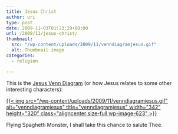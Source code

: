 ```yaml
---
title: Jesus Christ
author: uri
type: post
date: 2009-11-03T01:23:29+00:00
url: /2009/11/jesus-christ/
thumbnail:
  src: "/wp-content/uploads/2009/11/venndiagramjesus.gif"
  alt: Thumbnail image
categories:
  - religion

---
```

This is the [Jesus Venn Diagram][1] (or how Jesus relates to some other interesting characters):

[{{< img src="/wp-content/uploads/2009/11/venndiagramjesus.gif" alt="venndiagramjesus" title="venndiagramjesus" width="342" height="320" class="aligncenter size-full wp-image-623" >}}][2]

Flying Spaghetti Monster, I shall take this chance to salute Thee.

 [1]: http://lolgod.blogspot.com/2009/11/jesus-venn-diagram.html
 [2]: /wp-content/uploads/2009/11/venndiagramjesus.gif